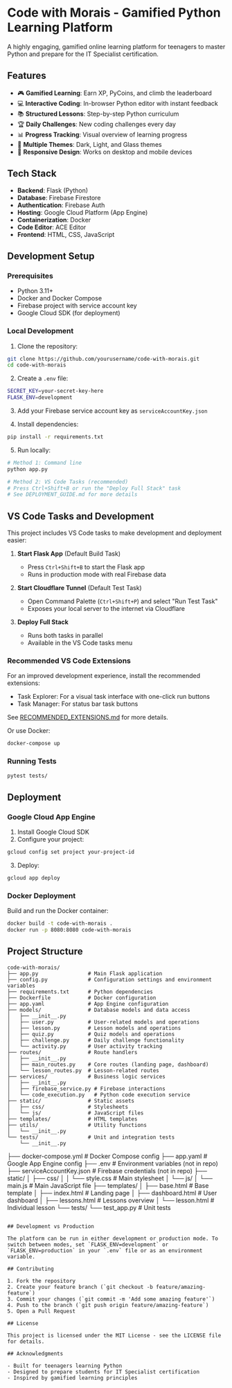 # Code with Morais - Gamified Python Learning Platform

A highly engaging, gamified online learning platform for teenagers to master Python and prepare for the IT Specialist certification.

## Features

- 🎮 **Gamified Learning**: Earn XP, PyCoins, and climb the leaderboard
- 💻 **Interactive Coding**: In-browser Python editor with instant feedback
- 📚 **Structured Lessons**: Step-by-step Python curriculum
- 🏆 **Daily Challenges**: New coding challenges every day
- 📊 **Progress Tracking**: Visual overview of learning progress
- 🎨 **Multiple Themes**: Dark, Light, and Glass themes
- 📱 **Responsive Design**: Works on desktop and mobile devices

## Tech Stack

- **Backend**: Flask (Python)
- **Database**: Firebase Firestore
- **Authentication**: Firebase Auth
- **Hosting**: Google Cloud Platform (App Engine)
- **Containerization**: Docker
- **Code Editor**: ACE Editor
- **Frontend**: HTML, CSS, JavaScript

## Development Setup

### Prerequisites

- Python 3.11+
- Docker and Docker Compose
- Firebase project with service account key
- Google Cloud SDK (for deployment)

### Local Development

1. Clone the repository:
```bash
git clone https://github.com/yourusername/code-with-morais.git
cd code-with-morais
```

2. Create a `.env` file:
```bash
SECRET_KEY=your-secret-key-here
FLASK_ENV=development
```

3. Add your Firebase service account key as `serviceAccountKey.json`

4. Install dependencies:
```bash
pip install -r requirements.txt
```

5. Run locally:
```bash
# Method 1: Command line
python app.py

# Method 2: VS Code Tasks (recommended)
# Press Ctrl+Shift+B or run the "Deploy Full Stack" task
# See DEPLOYMENT_GUIDE.md for more details
```

## VS Code Tasks and Development

This project includes VS Code tasks to make development and deployment easier:

1. **Start Flask App** (Default Build Task)
   - Press `Ctrl+Shift+B` to start the Flask app
   - Runs in production mode with real Firebase data

2. **Start Cloudflare Tunnel** (Default Test Task)
   - Open Command Palette (`Ctrl+Shift+P`) and select "Run Test Task"
   - Exposes your local server to the internet via Cloudflare

3. **Deploy Full Stack**
   - Runs both tasks in parallel
   - Available in the VS Code tasks menu

### Recommended VS Code Extensions

For an improved development experience, install the recommended extensions:
- Task Explorer: For a visual task interface with one-click run buttons
- Task Manager: For status bar task buttons

See [RECOMMENDED_EXTENSIONS.md](./RECOMMENDED_EXTENSIONS.md) for more details.

Or use Docker:
```bash
docker-compose up
```

### Running Tests

```bash
pytest tests/
```

## Deployment

### Google Cloud App Engine

1. Install Google Cloud SDK
2. Configure your project:
```bash
gcloud config set project your-project-id
```

3. Deploy:
```bash
gcloud app deploy
```

### Docker Deployment

Build and run the Docker container:
```bash
docker build -t code-with-morais .
docker run -p 8080:8080 code-with-morais
```

## Project Structure

```
code-with-morais/
├── app.py                # Main Flask application
├── config.py             # Configuration settings and environment variables
├── requirements.txt      # Python dependencies
├── Dockerfile            # Docker configuration
├── app.yaml              # App Engine configuration
├── models/               # Database models and data access
│   ├── __init__.py
│   ├── user.py           # User-related models and operations
│   ├── lesson.py         # Lesson models and operations
│   ├── quiz.py           # Quiz models and operations
│   ├── challenge.py      # Daily challenge functionality
│   └── activity.py       # User activity tracking
├── routes/               # Route handlers
│   ├── __init__.py
│   ├── main_routes.py    # Core routes (landing page, dashboard)
│   └── lesson_routes.py  # Lesson-related routes
├── services/             # Business logic services
│   ├── __init__.py
│   ├── firebase_service.py # Firebase interactions
│   └── code_execution.py   # Python code execution service
├── static/               # Static assets
│   ├── css/              # Stylesheets
│   └── js/               # JavaScript files
├── templates/            # HTML templates
├── utils/                # Utility functions
│   └── __init__.py
└── tests/                # Unit and integration tests
    └── __init__.py
```
├── docker-compose.yml # Docker Compose config
├── app.yaml           # Google App Engine config
├── .env               # Environment variables (not in repo)
├── serviceAccountKey.json # Firebase credentials (not in repo)
├── static/
│   ├── css/
│   │   └── style.css  # Main stylesheet
│   └── js/
│       └── main.js    # Main JavaScript file
├── templates/
│   ├── base.html      # Base template
│   ├── index.html     # Landing page
│   ├── dashboard.html # User dashboard
│   ├── lessons.html   # Lessons overview
│   └── lesson.html    # Individual lesson
└── tests/
    └── test_app.py    # Unit tests
```

## Development vs Production

The platform can be run in either development or production mode. To switch between modes, set `FLASK_ENV=development` or `FLASK_ENV=production` in your `.env` file or as an environment variable.

## Contributing

1. Fork the repository
2. Create your feature branch (`git checkout -b feature/amazing-feature`)
3. Commit your changes (`git commit -m 'Add some amazing feature'`)
4. Push to the branch (`git push origin feature/amazing-feature`)
5. Open a Pull Request

## License

This project is licensed under the MIT License - see the LICENSE file for details.

## Acknowledgments

- Built for teenagers learning Python
- Designed to prepare students for IT Specialist certification
- Inspired by gamified learning principles
